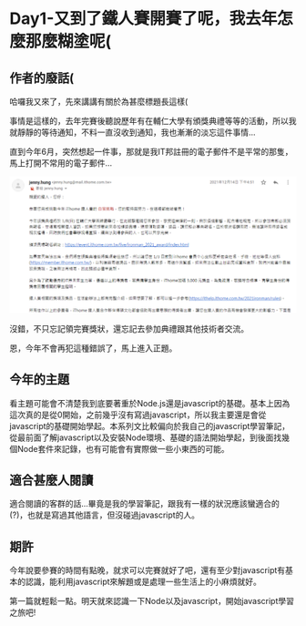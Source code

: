 # Day1-又到了鐵人賽開賽了呢，我去年怎麼那麼糊塗呢(

## 作者的廢話(

哈囉我又來了，先來講講有關於為甚麼標題長這樣(

事情是這樣的，去年完賽後聽說歷年有在輔仁大學有頒獎典禮等等的活動，所以我就靜靜的等待通知，不料一直沒收到通知，我也漸漸的淡忘這件事情...

直到今年6月，突然想起一件事，那就是我IT邦註冊的電子郵件不是平常的那隻，馬上打開不常用的電子郵件...

![Day1-01](./img/Day1/01.png)

沒錯，不只忘記領完賽獎狀，還忘記去參加典禮跟其他技術者交流。

恩，今年不會再犯這種錯誤了，馬上進入正題。

## 今年的主題

看主題可能會不清楚我到底要著重於Node.js還是javascript的基礎。基本上因為這次真的是從0開始，之前幾乎沒有寫過javascript，所以我主要還是會從javascript的基礎開始學起。本系列文比較偏向於我自己的javascript學習筆記，從最前面了解javascript以及安裝Node環境、基礎的語法開始學起，到後面找幾個Node套件來記錄，也有可能會有實際做一些小東西的可能。

## 適合甚麼人閱讀

適合閱讀的客群的話...畢竟是我的學習筆記，跟我有一樣的狀況應該蠻適合的(?)，也就是寫過其他語言，但沒碰過javascript的人。

## 期許

今年說要參賽的時間有點晚，就求可以完賽就好了吧，還有至少對javascript有基本的認識，能利用javascript來解題或是處理一些生活上的小麻煩就好。

第一篇就輕鬆一點。明天就來認識一下Node以及javascript，開始javascript學習之旅吧!